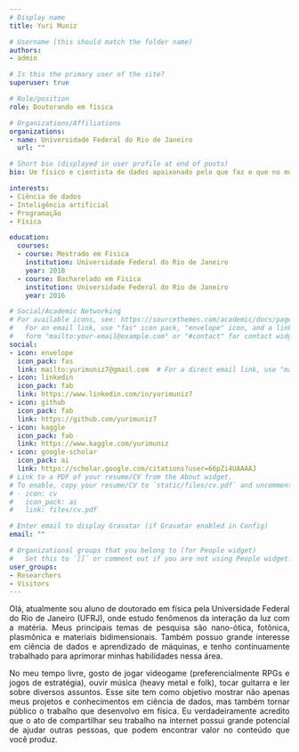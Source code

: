 ```yaml
---
# Display name
title: Yuri Muniz

# Username (this should match the folder name)
authors:
- admin

# Is this the primary user of the site?
superuser: true

# Role/position
role: Doutorando em física

# Organizations/Affiliations
organizations:
- name: Universidade Federal do Rio de Janeiro
  url: ""

# Short bio (displayed in user profile at end of posts)
bio: Um físico e cientista de dados apaixonado pelo que faz e que no momento busca sua primeira oportunidade de emprego.

interests:
- Ciência de dados
- Inteligência artificial
- Programação
- Física

education:
  courses:
  - course: Mestrado em Física
    institution: Universidade Federal do Rio de Janeiro
    year: 2018
  - course: Bacharelado em Física
    institution: Universidade Federal do Rio de Janeiro
    year: 2016

# Social/Academic Networking
# For available icons, see: https://sourcethemes.com/academic/docs/page-builder/#icons
#   For an email link, use "fas" icon pack, "envelope" icon, and a link in the
#   form "mailto:your-email@example.com" or "#contact" for contact widget.
social:
- icon: envelope
  icon_pack: fas
  link: mailto:yurimuniz7@gmail.com  # For a direct email link, use "mailto:test@example.org".
- icon: linkedin
  icon_pack: fab
  link: https://www.linkedin.com/in/yurimuniz7
- icon: github
  icon_pack: fab
  link: https://github.com/yurimuniz7
- icon: kaggle
  icon_pack: fab
  link: https://www.kaggle.com/yurimuniz
- icon: google-scholar
  icon_pack: ai
  link: https://scholar.google.com/citations?user=66pZi4UAAAAJ
# Link to a PDF of your resume/CV from the About widget.
# To enable, copy your resume/CV to `static/files/cv.pdf` and uncomment the lines below.
# - icon: cv
#   icon_pack: ai
#   link: files/cv.pdf

# Enter email to display Gravatar (if Gravatar enabled in Config)
email: ""

# Organizational groups that you belong to (for People widget)
#   Set this to `[]` or comment out if you are not using People widget.
user_groups:
- Researchers
- Visitors
---
```


<p align="justify">Olá, atualmente sou aluno de doutorado em física pela Universidade Federal do Rio de Janeiro (UFRJ), onde estudo fenômenos da interação da luz com a matéria. Meus principais temas de pesquisa são nano-ótica, fotônica, plasmônica e materiais bidimensionais. Também possuo grande interesse em ciência de dados e aprendizado de máquinas, e tenho continuamente trabalhado para aprimorar minhas habilidades nessa área.</p>

<p align="justify">No meu tempo livre, gosto de jogar videogame (preferencialmente RPGs e jogos de estratégia), ouvir música (heavy metal e folk), tocar guitarra e ler sobre diversos assuntos. Esse site tem como objetivo mostrar não apenas meus projetos e conhecimentos em ciência de dados, mas também tornar público o trabalho que desenvolvo em física. Eu verdadeiramente acredito que o ato de compartilhar seu trabalho na internet possui grande potencial de ajudar outras pessoas, que podem encontrar valor no conteúdo que você produz.</p>   
